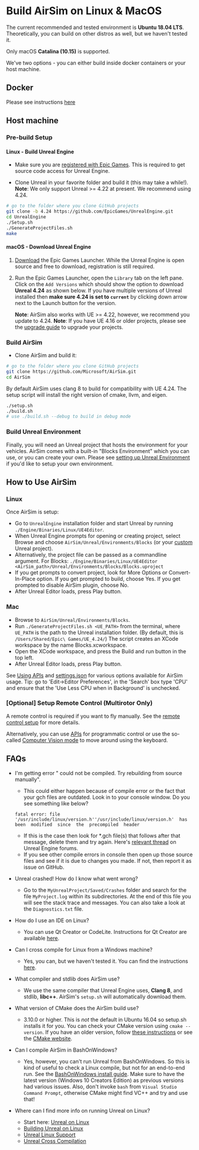 # Build AirSim on Linux & MacOS

The current recommended and tested environment is **Ubuntu 18.04 LTS**. Theoretically, you can build on other distros as well, but we haven't tested it.

Only macOS **Catalina (10.15)** is supported.

We've two options - you can either build inside docker containers or your host machine.

## Docker
Please see instructions [here](https://github.com/Microsoft/AirSim/blob/master/docs/docker_ubuntu.md)

## Host machine

### Pre-build Setup

#### Linux - Build Unreal Engine

- Make sure you are [registered with Epic Games](https://docs.unrealengine.com/latest/INT/Platforms/Linux/BeginnerLinuxDeveloper/SettingUpAnUnrealWorkflow/1/index.html). This is required to get source code access for Unreal Engine.

- Clone Unreal in your favorite folder and build it (this may take a while!). **Note**: We only support Unreal >= 4.22 at present. We recommend using 4.24.

```bash
# go to the folder where you clone GitHub projects
git clone -b 4.24 https://github.com/EpicGames/UnrealEngine.git
cd UnrealEngine
./Setup.sh
./GenerateProjectFiles.sh
make
```

#### macOS - Download Unreal Engine

1. [Download](https://www.unrealengine.com/download) the Epic Games Launcher. While the Unreal Engine is open source and free to download, registration is still required.
2. Run the Epic Games Launcher, open the `Library` tab on the left pane.
Click on the `Add Versions` which should show the option to download **Unreal 4.24** as shown below. If you have multiple versions of Unreal installed then **make sure 4.24 is set to `current`** by clicking down arrow next to the Launch button for the version.

   **Note**: AirSim also works with UE >= 4.22, however, we recommend you update to 4.24.
   **Note**: If you have UE 4.16 or older projects, please see the [upgrade guide](unreal_upgrade.md) to upgrade your projects.

### Build AirSim

- Clone AirSim and build it:

```bash
# go to the folder where you clone GitHub projects
git clone https://github.com/Microsoft/AirSim.git
cd AirSim
```

  By default AirSim uses clang 8 to build for compatibility with UE 4.24. The setup script will install the right version of cmake, llvm, and eigen.

```bash
./setup.sh
./build.sh
# use ./build.sh --debug to build in debug mode
```

### Build Unreal Environment

Finally, you will need an Unreal project that hosts the environment for your vehicles. AirSim comes with a built-in "Blocks Environment" which you can use, or you can create your own. Please see [setting up Unreal Environment](unreal_proj.md) if you'd like to setup your own environment.

## How to Use AirSim

### Linux

Once AirSim is setup:

- Go to `UnrealEngine` installation folder and start Unreal by running `./Engine/Binaries/Linux/UE4Editor`.
- When Unreal Engine prompts for opening or creating project, select Browse and choose `AirSim/Unreal/Environments/Blocks` (or your [custom](unreal_custenv.md) Unreal project).
- Alternatively, the project file can be passed as a commandline argument. For Blocks: `./Engine/Binaries/Linux/UE4Editor <AirSim_path>/Unreal/Environments/Blocks/Blocks.uproject`
- If you get prompts to convert project, look for More Options or Convert-In-Place option. If you get prompted to build, choose Yes. If you get prompted to disable AirSim plugin, choose No.
- After Unreal Editor loads, press Play button. 

### Mac

- Browse to `AirSim/Unreal/Environments/Blocks`.
- Run `./GenerateProjectFiles.sh <UE_PATH>` from the terminal, where `UE_PATH` is the path to the Unreal installation folder. (By default, this is `/Users/Shared/Epic\ Games/UE_4.24/`) The script creates an XCode workspace by the name Blocks.xcworkspace.
- Open the XCode workspace, and press the Build and run button in the top left. 
- After Unreal Editor loads, press Play button. 

See [Using APIs](apis.md) and [settings.json](settings.md) for various options available for AirSim usage.
Tip: go to 'Edit->Editor Preferences', in the 'Search' box type 'CPU' and ensure that the 'Use Less CPU when in Background' is unchecked. 

### [Optional] Setup Remote Control (Multirotor Only)

A remote control is required if you want to fly manually. See the [remote control setup](remote_control.md) for more details.

Alternatively, you can use [APIs](apis.md) for programmatic control or use the so-called [Computer Vision mode](image_apis.md) to move around using the keyboard.

## FAQs

- I'm getting error "<MyProject> could not be compiled. Try rebuilding from source manually".
  * This could either happen because of compile error or the fact that your gch files are outdated. Look in to your console window. Do you see something like below?
   ```
   fatal error: file  '/usr/include/linux/version.h''/usr/include/linux/version.h'  has  been  modified  since  the  precompiled  header
   ```
  * If this is the case then look for *.gch file(s) that follows after that message, delete them and try again. Here's [relevant thread](https://answers.unrealengine.com/questions/412349/linux-ue4-build-precompiled-header-fatal-error.html) on Unreal Engine forums.
  * If you see other compile errors in console then open up those source files and see if it is due to changes you made. If not, then report it as issue on GitHub.

- Unreal crashed! How do I know what went wrong?
  * Go to the `MyUnrealProject/Saved/Crashes` folder and search for the file `MyProject.log` within its subdirectories. At the end of this file you will see the stack trace and messages.
   You can also take a look at the `Diagnostics.txt` file.

- How do I use an IDE on Linux?
  * You can use Qt Creator or CodeLite. Instructions for Qt Creator are available [here](https://docs.unrealengine.com/latest/INT/Platforms/Linux/BeginnerLinuxDeveloper/SettingUpAnIDE/index.html).

- Can I cross compile for Linux from a Windows machine?
  * Yes, you can, but we haven't tested it. You can find the instructions [here](https://docs.unrealengine.com/latest/INT/Platforms/Linux/GettingStarted/index.html).

- What compiler and stdlib does AirSim use?
  * We use the same compiler that Unreal Engine uses, **Clang 8**, and stdlib, **libc++**. AirSim's `setup.sh` will automatically download them.

- What version of CMake does the AirSim build use?
  * 3.10.0 or higher. This is *not* the default in Ubuntu 16.04 so setup.sh installs it for you. You can check your CMake version using `cmake --version`. If you have an older version, follow [these instructions](cmake_linux.md) or see the [CMake website](https://cmake.org/install/).

- Can I compile AirSim in BashOnWindows?
  * Yes, however, you can't run Unreal from BashOnWindows. So this is kind of useful to check a Linux compile, but not for an end-to-end run.
   See the [BashOnWindows install guide](https://msdn.microsoft.com/en-us/commandline/wsl/install_guide).
   Make sure to have the latest version (Windows 10 Creators Edition) as previous versions had various issues.
   Also, don't invoke `bash` from `Visual Studio Command Prompt`, otherwise CMake might find VC++ and try and use that!

- Where can I find more info on running Unreal on Linux?
   * Start here: [Unreal on Linux](https://docs.unrealengine.com/latest/INT/Platforms/Linux/index.html)
   * [Building Unreal on Linux](https://wiki.unrealengine.com/Building_On_Linux#Clang)
   * [Unreal Linux Support](https://wiki.unrealengine.com/Linux_Support)
   * [Unreal Cross Compilation](https://wiki.unrealengine.com/Compiling_For_Linux)

